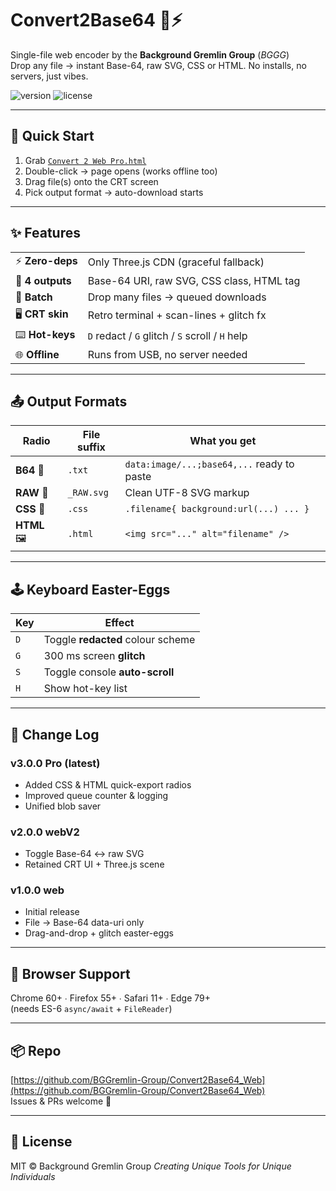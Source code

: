 # Convert2Base64 💾⚡

Single-file web encoder by the **Background Gremlin Group** (*BGGG*)  
Drop any file → instant Base-64, raw SVG, CSS or HTML. No installs, no servers, just vibes.

![version](https://img.shields.io/badge/version-3.0.0-39ff14?style=flat-square)
![license](https://img.shields.io/badge/license-MIT-00ffff?style=flat-square)

---

## 🚀 Quick Start

1. Grab [`Convert 2 Web Pro.html`](https://github.com/BGGremlin-Group/Convert2Base64_Web/releases/latest)
2. Double-click → page opens (works offline too)
3. Drag file(s) onto the CRT screen
4. Pick output format → auto-download starts

---

## ✨ Features

| | |
|-|-|
| ⚡ **Zero-deps** | Only Three.js CDN (graceful fallback) |
| 🎯 **4 outputs** | Base-64 URI, raw SVG, CSS class, HTML tag |
| 📁 **Batch** | Drop many files → queued downloads |
| 🖥️ **CRT skin** | Retro terminal + scan-lines + glitch fx |
| ⌨️ **Hot-keys** | `D` redact / `G` glitch / `S` scroll / `H` help |
| 🌐 **Offline** | Runs from USB, no server needed |

---

## 📤 Output Formats

| Radio | File suffix | What you get |
|-------|-------------|--------------|
| **B64** 📄 | `.txt` | `data:image/...;base64,...` ready to paste |
| **RAW** 📝 | `_RAW.svg` | Clean UTF-8 SVG markup |
| **CSS** 🎨 | `.css` | `.filename{ background:url(...) ... }` |
| **HTML** 🖼️ | `.html` | `<img src="..." alt="filename" />` |

---

## 🕹️ Keyboard Easter-Eggs

| Key | Effect |
|-----|--------|
| `D` | Toggle **redacted** colour scheme |
| `G` | 300 ms screen **glitch** |
| `S` | Toggle console **auto-scroll** |
| `H` | Show hot-key list |

---

## 🌟 Change Log

### v3.0.0 Pro (latest)
- Added CSS & HTML quick-export radios  
- Improved queue counter & logging  
- Unified blob saver

### v2.0.0 webV2
- Toggle Base-64 ↔ raw SVG  
- Retained CRT UI + Three.js scene

### v1.0.0 web
- Initial release  
- File → Base-64 data-uri only  
- Drag-and-drop + glitch easter-eggs

---

## 🧪 Browser Support

Chrome 60+ ∙ Firefox 55+ ∙ Safari 11+ ∙ Edge 79+  
(needs ES-6 `async/await` + `FileReader`)

---

## 📦 Repo

[https://github.com/BGGremlin-Group/Convert2Base64_Web](https://github.com/BGGremlin-Group/Convert2Base64_Web)  
Issues & PRs welcome 🎉

---

## 📜 License

MIT © Background Gremlin Group
*Creating Unique Tools for Unique Individuals*

